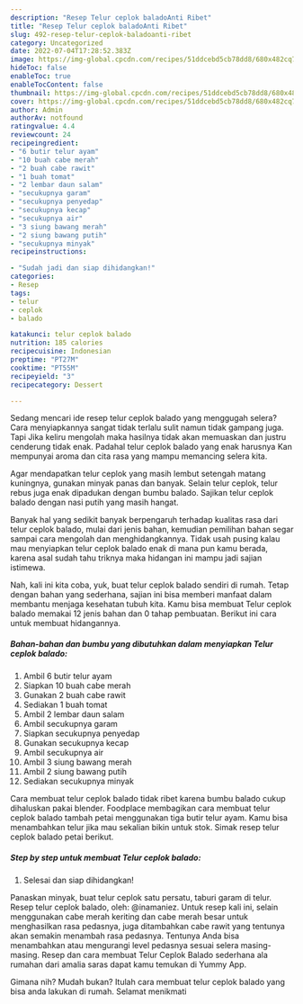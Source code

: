 ```yaml
---
description: "Resep Telur ceplok baladoAnti Ribet"
title: "Resep Telur ceplok baladoAnti Ribet"
slug: 492-resep-telur-ceplok-baladoanti-ribet
category: Uncategorized
date: 2022-07-04T17:28:52.383Z
image: https://img-global.cpcdn.com/recipes/51ddcebd5cb78dd8/680x482cq70/telur-ceplok-balado-foto-resep-utama.jpg
hideToc: false
enableToc: true
enableTocContent: false
thumbnail: https://img-global.cpcdn.com/recipes/51ddcebd5cb78dd8/680x482cq70/telur-ceplok-balado-foto-resep-utama.jpg
cover: https://img-global.cpcdn.com/recipes/51ddcebd5cb78dd8/680x482cq70/telur-ceplok-balado-foto-resep-utama.jpg
author: Admin
authorAv: notfound
ratingvalue: 4.4
reviewcount: 24
recipeingredient:
- "6 butir telur ayam"
- "10 buah cabe merah"
- "2 buah cabe rawit"
- "1 buah tomat"
- "2 lembar daun salam"
- "secukupnya garam"
- "secukupnya penyedap"
- "secukupnya kecap"
- "secukupnya air"
- "3 siung bawang merah"
- "2 siung bawang putih"
- "secukupnya minyak"
recipeinstructions:

- "Sudah jadi dan siap dihidangkan!"
categories:
- Resep
tags:
- telur
- ceplok
- balado

katakunci: telur ceplok balado 
nutrition: 185 calories
recipecuisine: Indonesian
preptime: "PT27M"
cooktime: "PT55M"
recipeyield: "3"
recipecategory: Dessert

---
```



Sedang mencari ide resep telur ceplok balado yang menggugah selera? Cara menyiapkannya sangat tidak terlalu sulit namun tidak gampang juga. Tapi Jika keliru mengolah maka hasilnya tidak akan memuaskan dan justru cenderung tidak enak. Padahal telur ceplok balado yang enak harusnya Kan mempunyai aroma dan cita rasa yang mampu memancing selera kita.


Agar mendapatkan telur ceplok yang masih lembut setengah matang kuningnya, gunakan minyak panas dan banyak. Selain telur ceplok, telur rebus juga enak dipadukan dengan bumbu balado. Sajikan telur ceplok balado dengan nasi putih yang masih hangat.

Banyak hal yang sedikit banyak berpengaruh terhadap kualitas rasa dari telur ceplok balado, mulai dari jenis bahan, kemudian pemilihan bahan segar sampai cara mengolah dan menghidangkannya. Tidak usah pusing kalau mau menyiapkan telur ceplok balado enak di mana pun kamu berada, karena asal sudah tahu triknya maka hidangan ini mampu jadi sajian istimewa.


Nah, kali ini kita coba, yuk, buat telur ceplok balado sendiri di rumah. Tetap dengan bahan yang sederhana, sajian ini bisa memberi manfaat dalam membantu menjaga kesehatan tubuh kita. Kamu bisa membuat Telur ceplok balado memakai 12 jenis bahan dan 0 tahap pembuatan. Berikut ini cara untuk membuat hidangannya.

<!--inarticleads1-->

##### Bahan-bahan dan bumbu yang dibutuhkan dalam menyiapkan Telur ceplok balado:

1. Ambil 6 butir telur ayam
1. Siapkan 10 buah cabe merah
1. Gunakan 2 buah cabe rawit
1. Sediakan 1 buah tomat
1. Ambil 2 lembar daun salam
1. Ambil secukupnya garam
1. Siapkan secukupnya penyedap
1. Gunakan secukupnya kecap
1. Ambil secukupnya air
1. Ambil 3 siung bawang merah
1. Ambil 2 siung bawang putih
1. Sediakan secukupnya minyak


Cara membuat telur ceplok balado tidak ribet karena bumbu balado cukup dihaluskan pakai blender. Foodplace membagikan cara membuat telur ceplok balado tambah petai menggunakan tiga butir telur ayam. Kamu bisa menambahkan telur jika mau sekalian bikin untuk stok. Simak resep telur ceplok balado petai berikut. 

<!--inarticleads2-->

##### Step by step untuk membuat Telur ceplok balado:


1. Selesai dan siap dihidangkan!

Panaskan minyak, buat telur ceplok satu persatu, taburi garam di telur. Resep telur ceplok balado, oleh: @inamaniez. Untuk resep kali ini, selain menggunakan cabe merah keriting dan cabe merah besar untuk menghasilkan rasa pedasnya, juga ditambahkan cabe rawit yang tentunya akan semakin menambah rasa pedasnya. Tentunya Anda bisa menambahkan atau mengurangi level pedasnya sesuai selera masing-masing. Resep dan cara membuat Telur Ceplok Balado sederhana ala rumahan dari amalia saras dapat kamu temukan di Yummy App. 

Gimana nih? Mudah bukan? Itulah cara membuat telur ceplok balado yang bisa anda lakukan di rumah. Selamat menikmati

